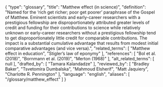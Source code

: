 {
    "type": "glossary",
    "title": "Matthew effect (in science)",
    "definition": "Named for the ‘rich get richer; poor get poorer’ paraphrase of the Gospel of Matthew. Eminent scientists and early-career researchers with a prestigious fellowship are disproportionately attributed greater levels of credit and funding for their contributions to science while relatively unknown or early-career researchers without a prestigious fellowship tend to get disproportionately little credit for comparable contributions. The impact is a substantial cumulative advantage that results from modest initial comparative advantages (and vice versa).",
    "related_terms": [
        "Matthew effect in education",
        "Stigler’s law of eponymy"
    ],
    "references": [
        "Bol et al. (2018)",
        "Bornmann et al. (2019)",
        "Merton (1968)"
    ],
    "alt_related_terms": [
        null
    ],
    "drafted_by": [
        "Tamara Kalandadze"
    ],
    "reviewed_by": [
        "Bradley Baker",
        "Tsvetomira Dumbalska",
        "Mahmoud Elsherif",
        "Matt Jaquiery",
        "Charlotte R. Pennington"
    ],
    "language": "english",
    "aliases": [
        "/glossary/matthew_effect"
    ]
}